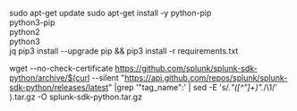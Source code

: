 sudo apt-get update
sudo apt-get install  -y python-pip \
    python3-pip \
    python2 \
    python3 \
    jq
pip3 install --upgrade pip && pip3 install -r requirements.txt

wget --no-check-certificate https://github.com/splunk/splunk-sdk-python/archive/$(curl --silent "https://api.github.com/repos/splunk/splunk-sdk-python/releases/latest" |grep '"tag_name":'  | sed -E 's/.*"([^"]+)".*/\1/' ).tar.gz -O splunk-sdk-python.tar.gz

